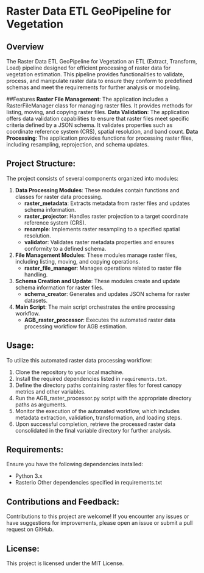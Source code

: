 # Raster Data ETL GeoPipeline for Vegetation

## Overview
The Raster Data ETL GeoPipeline for Vegetation an ETL (Extract, Transform, Load) pipeline designed for efficient processing of raster data for vegetation estimation. This pipeline provides functionalities to validate, process, and manipulate raster data to ensure they conform to predefined schemas and meet the requirements for further analysis or modeling.


##Features
**Raster File Management**: The application includes a RasterFileManager class for managing raster files. It provides methods for listing, moving, and copying raster files.
**Data Validation**: The application offers data validation capabilities to ensure that raster files meet specific criteria defined by a JSON schema. It validates properties such as coordinate reference system (CRS), spatial resolution, and band count.
**Data Processing**: The application provides functions for processing raster files, including resampling, reprojection, and schema updates.

## Project Structure:
The project consists of several components organized into modules:

1. **Data Processing Modules**: These modules contain functions and classes for raster data processing.
    - **raster_metadata**: Extracts metadata from raster files and updates schema information.
    - **raster_projector**: Handles raster projection to a target coordinate reference system (CRS).
    - **resample**: Implements raster resampling to a specified spatial resolution.
    - **validator**: Validates raster metadata properties and ensures conformity to a defined schema.
2. **File Management Modules**: These modules manage raster files, including listing, moving, and copying operations.
    - **raster_file_manager**: Manages operations related to raster file handling.
3. **Schema Creation and Update**: These modules create and update schema information for raster files.
    - **schema_creator**: Generates and updates JSON schema for raster datasets.
4. **Main Script**: The main script orchestrates the entire processing workflow.
    - **AGB_raster_processor**: Executes the automated raster data processing workflow for AGB estimation.

## Usage:
To utilize this automated raster data processing workflow:

1. Clone the repository to your local machine.
2. Install the required dependencies listed in `requirements.txt`.
3. Define the directory paths containing raster files for forest canopy metrics and other variables.
4. Run the AGB_raster_processor.py script with the appropriate directory paths as arguments.
5. Monitor the execution of the automated workflow, which includes metadata extraction, validation, transformation, and loading steps.
6. Upon successful completion, retrieve the processed raster data consolidated in the final variable directory for further analysis.

## Requirements:
Ensure you have the following dependencies installed:

- Python 3.x
- Rasterio
Other dependencies specified in requirements.txt

## Contributions and Feedback:
Contributions to this project are welcome! If you encounter any issues or have suggestions for improvements, please open an issue or submit a pull request on GitHub.

## License:
This project is licensed under the MIT License.